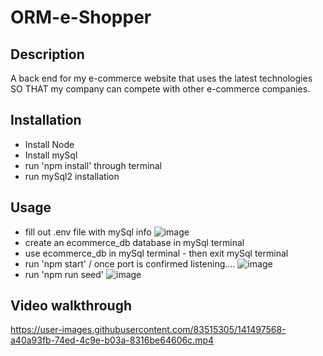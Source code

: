 # ORM-e-Shopper
## Description
A back end for my e-commerce website that uses the latest technologies SO THAT my company can compete with other e-commerce companies.

## Installation
  - Install Node
  - Install mySql 
  - run 'npm install' through terminal
  - run mySql2 installation
 
 ## Usage 
  - fill out .env file with mySql info 
  ![image](https://user-images.githubusercontent.com/83515305/141494242-f3f97838-1120-4817-a76e-888872646c21.png)
  - create an ecommerce_db database in mySql terminal
  - use ecommerce_db in mySql terminal - then exit mySql terminal
  - run 'npm start' / once port is confirmed listening....
  ![image](https://user-images.githubusercontent.com/83515305/141495504-9b72272a-01e0-46b9-ad0f-44cfc473ad18.png)
  - run 'npm run seed'
  ![image](https://user-images.githubusercontent.com/83515305/141495706-bd7d98ff-5522-4bed-b897-b78911b37d13.png)

## Video walkthrough

https://user-images.githubusercontent.com/83515305/141497568-a40a93fb-74ed-4c9e-b03a-8316be64606c.mp4

